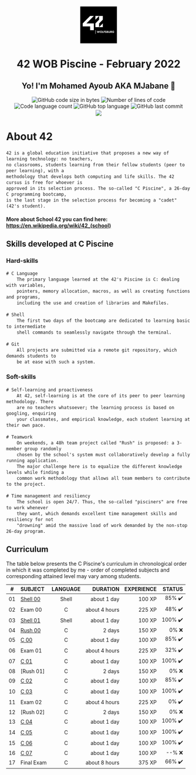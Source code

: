 <p align="center">
<a href="https://42wolfsburg.de/" target="_blank" rel="noopener noreferrer"><img alt="42Wolfsburg" align="center" src="https://raw.githubusercontent.com/SilentJMA/42-WOB-Piscine-February-2022/main/42Wolfsburg.jpeg" width="100" height="100" /></a>
</p>
<h1 align="center">42 WOB Piscine - February 2022</h1> 
<h2 align="center">Yo! I'm Mohamed Ayoub AKA MJabane 🐋 </h2> 
<p align="center">
	<img alt="GitHub code size in bytes" src="https://img.shields.io/github/languages/code-size/SilentJMA/42-WOB-Piscine-February-2022?color=blueviolet" />
	<img alt="Number of lines of code" src="https://img.shields.io/tokei/lines/github/SilentJMA/42-WOB-Piscine-February-2022?color=blueviolet" />
	<img alt="Code language count" src="https://img.shields.io/github/languages/count/SilentJMA/42-WOB-Piscine-February-2022?color=blue" />
	<img alt="GitHub top language" src="https://img.shields.io/github/languages/top/SilentJMA/42-WOB-Piscine-February-2022?color=blue" />
	<img alt="GitHub last commit" src="https://img.shields.io/github/last-commit/SilentJMA/42-WOB-Piscine-February-2022?color=brightgreen" />
	<br>
	<img align='center' src="https://badge42.herokuapp.com/api/stats/mjabane?darkmode=true&cursus=42cursus" height="150"/>
</p>

# About 42

	42 is a global education initiative that proposes a new way of learning technology: no teachers,
	no classrooms, students learning from their fellow students (peer to peer learning), with a
	methodology that develops both computing and life skills. The 42 cursus is free for whoever is
	approved in its selection process. The so-called "C Piscine", a 26-day C programming bootcamp,
	is the last stage in the selection process for becoming a "cadet" (42's student).
#### More about School 42 you can find here: https://en.wikipedia.org/wiki/42_(school)
  
## Skills developed at C Piscine

### Hard-skills
	# C Language
		The primary language learned at the 42's Piscine is C: dealing with variables,
		pointers, memory allocation, macros, as well as creating functions and programs,
		including the use and creation of libraries and Makefiles.

	# Shell
		The first two days of the bootcamp are dedicated to learning basic to intermediate
		shell commands to seamlessly navigate through the terminal.

	# Git
		All projects are submitted via a remote git repository, which demands students to
		be at ease with such a system.

### Soft-skills
	# Self-learning and proactiveness
		At 42, self-learning is at the core of its peer to peer learning methodology. There
		are no teachers whatsoever; the learning process is based on googling, enquiring
		your classmates, and empirical knowledge, each student learning at their own pace.

	# Teamwork
		On weekends, a 48h team project called "Rush" is proposed: a 3-member group randomly
		chosen by the school's system must collaboratively develop a fully running application.
		The major challenge here is to equalize the different knowledge levels while finding a
		common work methodology that allows all team members to contribute to the project.

	# Time management and resiliency
		The school is open 24/7. Thus, the so-called "pisciners" are free to work whenever
		they want, which demands excellent time management skills and resiliency for not
		"drowning" amid the massive load of work demanded by the non-stop 26-day program.

## Curriculum

The table below presents the C Piscine's curriculum in chronological order in which it was completed by me - order of completed subjects and corresponding attained level may vary among students.


|#	|SUBJECT							|LANGUAGE	|DURATION		|EXPERIENCE	|STATUS						
|:-:|:--								|:-:		|--:			|--:		|--:						|
|01	|[Shell 00](./shell00)	|Shell		|about 1 day	|100 XP		|85% :heavy_check_mark:	|
|02	|Exam 00							|C			|about 4 hours	|225 XP		|48% :heavy_check_mark:		|
|03	|[Shell 01](./shell01)	|Shell		|about 1 day	|100 XP		|100% :heavy_check_mark:	|
|04	|[Rush 00](./rush00)		|C			|2 days			|150 XP		|0% :x:						|
|05	|[C 00](./c00)			|C			|about 1 day	|100 XP		|85% :heavy_check_mark:	|
|06	|Exam 01							|C			|about 4 hours	|225 XP		|32% :heavy_check_mark:		|
|07	|[C 01](./c01)			|C			|about 1 day	|100 XP		|100% :heavy_check_mark:	|
|08	|[Rush 01]		|C			|2 days			|150 XP		|0% :x:						|
|09	|[C 02](./c02)			|C			|about 1 day	|100 XP		|85% :heavy_check_mark:		|
|10	|[C 03](./c03)			|C			|about 1 day	|100 XP		|100% :heavy_check_mark:	|
|11	|Exam 02							|C			|about 4 hours	|225 XP		|0% :heavy_check_mark:		|
|12	|[Rush 02]		|C			|2 days			|150 XP		|0% :x:						|
|13	|[C 04](./c04)			|C			|about 1 day	|100 XP		|100% :heavy_check_mark:	|
|14	|[C 05](./c05)			|C			|about 1 day	|100 XP		|100% :heavy_check_mark:	|
|15	|[C 06](./c06)			|C			|about 1 day	|100 XP		|100% :heavy_check_mark:		|
|16	|[C 07](./c07)			|C			|about 1 day	|100 XP		|--% :x:					|
|17	|Final Exam							|C			|about 8 hours	|375 XP		|66% :heavy_check_mark:		|
